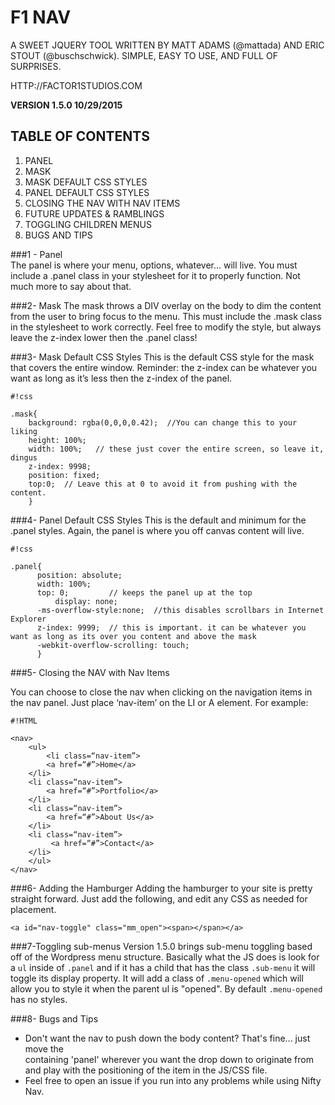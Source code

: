 # F1 NAV #

A SWEET JQUERY TOOL WRITTEN BY MATT ADAMS (@mattada) AND ERIC STOUT (@buschschwick). SIMPLE, EASY TO USE, AND FULL OF SURPRISES.

HTTP://FACTOR1STUDIOS.COM

**VERSION 1.5.0 10/29/2015**

## TABLE OF CONTENTS ##
1. PANEL
2. MASK
3. MASK DEFAULT CSS STYLES
4. PANEL DEFAULT CSS STYLES
5. CLOSING THE NAV WITH NAV ITEMS
6. FUTURE UPDATES & RAMBLINGS
7. TOGGLING CHILDREN MENUS
7. BUGS AND TIPS


###1 - Panel	
The panel is where your menu, options, whatever… will live. You must include a .panel class in your stylesheet for it to properly function. Not much more to say about that.



###2- Mask
The mask throws a DIV overlay on the body to dim the content from the user to bring focus to the menu. This must include the .mask class in the stylesheet to work correctly. Feel free to modify the style, but always leave the z-index lower then the .panel class!

###3- Mask Default CSS Styles
This is the default CSS style for the mask that covers the entire window. Reminder: the z-index can be whatever you want as long as it’s less then the z-index of the panel.
```
#!css

.mask{
	background: rgba(0,0,0,0.42);  //You can change this to your liking
	height: 100%;
	width: 100%;   // these just cover the entire screen, so leave it, dingus
	z-index: 9998;
	position: fixed;
	top:0;  // Leave this at 0 to avoid it from pushing with the content.	
	}
```
###4- Panel Default CSS Styles
This is the default and minimum for the .panel styles. Again, the panel is where you off canvas content will live. 
```
#!css

.panel{
	  position: absolute;
	  width: 100%; 
	  top: 0;         // keeps the panel up at the top
          display: none;
	  -ms-overflow-style:none;  //this disables scrollbars in Internet Explorer
	  z-index: 9999;  // this is important. it can be whatever you want as long as its over you content and above the mask
	  -webkit-overflow-scrolling: touch;
	  }

```
###5- Closing the NAV with Nav Items

You can choose to close the nav when clicking on the navigation items in the nav panel. Just place ‘nav-item’ on the LI or A element. For example:

```
#!HTML

<nav>
    <ul>
        <li class=“nav-item”>
	    <a href=“#”>Home</a>
	</li>
	<li class=“nav-item”>
	    <a href=“#”>Portfolio</a>
	</li>
	<li class=“nav-item”>
	    <a href=“#”>About Us</a>
	</li>
	<li class=“nav-item”>
	     <a href=“#”>Contact</a>
	</li>
    </ul>
</nav>

```

###6- Adding the Hamburger
Adding the hamburger to your site is pretty straight forward. Just add the following, and edit any CSS as needed for placement.

```
<a id="nav-toggle" class="mm_open"><span></span></a>
```

###7-Toggling sub-menus
Version 1.5.0 brings sub-menu toggling based off of the Wordpress menu structure. Basically what the JS does is look for a `ul` inside of `.panel` and if it has a child that has the class `.sub-menu` it will toggle its display property. It will add a class of `.menu-opened` which will allow you to style it when the parent ul is "opened". By default `.menu-opened` has no styles. 

###8- Bugs and Tips
* Don't want the nav to push down the body content? That's fine... just move the <div> containing 'panel' wherever you want the drop down to originate from and play with the positioning of the item in the JS/CSS file. 
* Feel free to open an issue if you run into any problems while using Nifty Nav. 